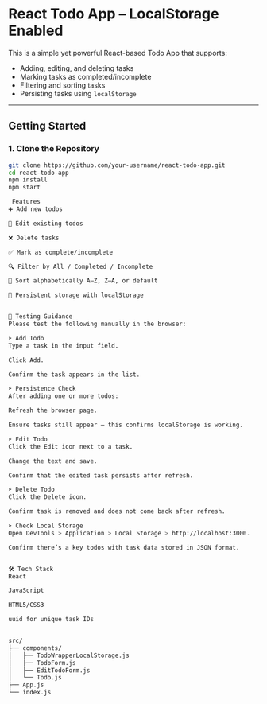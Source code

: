 #  React Todo App – LocalStorage Enabled

This is a simple yet powerful React-based Todo App that supports:
- Adding, editing, and deleting tasks
- Marking tasks as completed/incomplete
- Filtering and sorting tasks
- Persisting tasks using `localStorage`

---

##  Getting Started

### 1. Clone the Repository

```bash
git clone https://github.com/your-username/react-todo-app.git
cd react-todo-app
npm install
npm start

 Features
➕ Add new todos

📝 Edit existing todos

❌ Delete tasks

✅ Mark as complete/incomplete

🔍 Filter by All / Completed / Incomplete

🔡 Sort alphabetically A–Z, Z–A, or default

💾 Persistent storage with localStorage


🧪 Testing Guidance
Please test the following manually in the browser:

➤ Add Todo
Type a task in the input field.

Click Add.

Confirm the task appears in the list.

➤ Persistence Check
After adding one or more todos:

Refresh the browser page.

Ensure tasks still appear – this confirms localStorage is working.

➤ Edit Todo
Click the Edit icon next to a task.

Change the text and save.

Confirm that the edited task persists after refresh.

➤ Delete Todo
Click the Delete icon.

Confirm task is removed and does not come back after refresh.

➤ Check Local Storage
Open DevTools > Application > Local Storage > http://localhost:3000.

Confirm there’s a key todos with task data stored in JSON format.


🛠 Tech Stack
React

JavaScript

HTML5/CSS3

uuid for unique task IDs


src/
├── components/
│   ├── TodoWrapperLocalStorage.js
│   ├── TodoForm.js
│   ├── EditTodoForm.js
│   └── Todo.js
├── App.js
└── index.js


